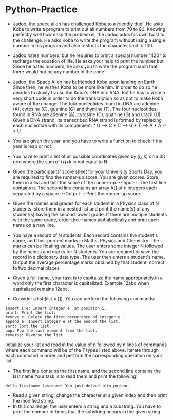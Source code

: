 # Python-Practice

* Jadoo, the space alien has challenged Koba to a friendly duel. He asks Koba to write a program to print out all numbers from 70 to 80.   Knowing perfectly well how easy the problem is, the Jadoo adds his own twist to the challenge. He asks Koba to write the program without using a single number in his program and also restricts the character limit to 100.

* Jadoo hates numbers, but he requires to print a special number "420" to recharge the equation of life. He asks your help to print the number but Since he hates numbers, he asks you to write the program such that there would not be any number in the code.

* Jadoo, the Space Alien has befriended Koba upon landing on Earth. Since then, he wishes Koba to be more like him. In order to do so he decides to slowly transcribe Koba's DNA into RNA. But he has to write a very short code in order to do the transcription so as not to make Koba aware of the change.
The four nucleotides found in DNA are adenine (A), cytosine (C), guanine (G) and thymine (T).
The four nucleotides found in RNA are adenine (A), cytosine (C), guanine (G) and uracil (U).
Given a DNA strand, its transcribed RNA strand is formed by replacing each nucleotide with its complement:
          * G --> C
          * C --> G
          * T --> A
          * A --> U
 
 * You are given the year, and you have to write a function to check if the year is leap or not.
 * You have to print a list of all possible coordinates given by (i,j,k) on a 3D grid where the sum of i+j+k is not equal to N.
 * Given the participants' score sheet for your University Sports Day, you are required to find the runner-up score. You are given scores.     Store them in a list and find the score of the runner-up.
     --Input--:
 The first line contains n. The second line contains an array A[] of n integers each separated by a space.
     --Output--:
 Print the runner-up score.
 * Given the names and grades for each student in a Physics class of N students, store them in a nested list and print the name(s) of any student(s) having the second lowest grade. If there are multiple students with the same grade, order their names alphabetically and print each name on a new line.
 * You have a record of N students. Each record contains the student's name, and their percent marks in Maths, Physics and Chemistry. The marks can be floating values. The user enters some integer N followed by the names and marks for N students. You are required to save the record in a dictionary data type. The user then enters a student's name. Output the average percentage marks obtained by that student, correct to two decimal places.
 * Given a full name, your task is to capitalize the name appropriately.In a word only the first character is capitalized. Example 12abc when capitalized remains 12abc.
 * Consider a list (list = []). You can perform the following commands:
```
insert i e: Insert integer e  at position i.
print: Print the list.
remove e: Delete the first occurrence of integer e .
append e: Insert integer e at the end of the list.
sort: Sort the list.
pop: Pop the last element from the list.
reverse: Reverse the list.
```
Initialize your list and read in the value of n followed by n lines of commands where each command will be of the 7 types listed above. Iterate through each command in order and perform the corresponding operation on your list.
* The first line contains the first name, and the second line contains the last name.Your task is to read them and print the following:
```
Hello firstname lastname! You just delved into python.
```
* Read a given string, change the character at a given index and then print the modified string.
* In this challenge, the user enters a string and a substring. You have to print the number of times that the substring occurs in the given string.

     
